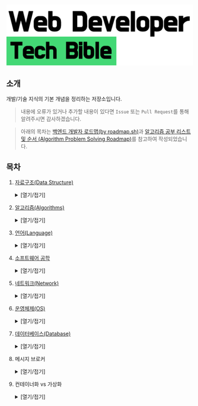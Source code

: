 ![tech-bible-banner](tech-bible-banner.png)

## 소개

개발/기술 지식의 기본 개념을 정리하는 저장소입니다.

> 내용에 오류가 있거나 추가할 내용이 있다면 `Issue` 또는 `Pull Request`를 통해 알려주시면 감사하겠습니다.

> 아래의 목차는 [백엔드 개발자 로드맵(by roadmap.sh)](https://roadmap.sh/backend)과 [알고리즘 공부 리스트 및 순서 (Algorithm Problem Solving Roadmap)](https://stack07142.tistory.com/228?category=234519)를 참고하여 작성되었습니다.

## 목차

1. [자료구조(Data Structure)](./Data-Structure/)
    <details>
    <summary>[열기/접기]</summary>
    <div markdown="1">

    - [자료구조 개요](./Data-Structure/contents/Datastructure-overview.md)
    - 분류
        - 선형 자료구조
            - [배열(Array)](./Data-Structure/contents/Arrays.md)
                - [동적 배열(Dynamic Array)](./Data-Structure/contents/Dynamic-Array.md)
            - [링크드 리스트(Linked List)](./Data-Structure/contents/Linked-List.md)
            - [스택(Stack)](./Data-Structure/contents/Stack.md)
            - [큐(Queue)](./Data-Structure/contents/Queue.md)
            - 데큐(Deque)
            - [해시 테이블(Hash Table)](./Data-Structure/contents/Hash-Table.md)
        - 비선형 자료구조
            - 트리(Tree)  
                - 완전 이진 트리
                    - [힙(Heap)](./Data-Structure/contents/Heap.md)
                - [이진 탐색 트리(BTS, Binary Search Tree)](./Data-Structure/contents/Binary-Search-Tree.md)
            - 그래프(Graph)
    - 비교
        - [배열 vs 링크드 리스트](./Data-Structure/contents/Array-vs-Linked-List.md)
        - [큐 vs 우선순위 큐](./Data-Structure/contents/Queue-vs-Priority-Queue.md)
          </details>

2. [알고리즘(Algorithms)](./Algorithms/)
    <details>
    <summary>[열기/접기]</summary>
    <div markdown="1">

    - 수학(Mathmetics) #1
        - 순열(Permutation)
        - 조합(Combination)
        - 소수(Prime Number)
            - 에라토스테네스의 체(Eratostheneen seula)
        - [최대공약수와 최소공배수(GCD, LCM)](./Algorithms/contents/GCD-and-LCM.md)
            - [유클리드 호제법(Euclidean algorithm)](./Algorithms/contents/Euclidean-algorithm.md)
        - 행렬(Matrix)
    - 완전 탐색(Exhaustive Search)
        - 브루트-포스(Brute-Force)
        - 백트래킹(Backtracking)
            - _N개의 퀸(N Queens) 문제_
        - 최적화 문제(Optimization Problem)
            - _외판원 순회(TSP) 문제_
        - 분할 정복(Divide & Conquer)
            - 이분 검색(Binary Search)
    - 탐욕법(Greedy Algorithm)
    - 비트마스크(Bitmask)
    - [다이나믹 프로그래밍(DP, Dynamic Programming) #1](./Algorithms/contents/Dynamic-Programming-01.md)
        - _0-1 배낭 문제(0-1 Knapsack Problem)_
        - _최장 공통 부분 수열(LCS), 최장 증가 부분 수열(LIS), ..._
            - 시간복잡도 O(N^2)으로 해결하는 방법
            - 시간복잡도 O(NlogN)으로 해결하는 방법
        - _부분집합(Subset)_
    - 문자열(String)
        - 회문(Palindrome)
            - Manacher's Algorithm
        - 허프만 코딩(Huffman coding)
        - 트라이(Trie)
        - 접미사 트리(Suffix Tree)
        - 매칭 문제(Matching Problems)
            - KMP 알고리즘(KMP Algorithm)
            - 라빈-카프 알고리즘(Krap-Rabin Algorithm)
            - 보이어-무어 알고리즘(Boyer-Moore Algorithm)
            - 아호-코라식 알고리즘(Aho-corasick)
            - Z 알고리즘(Z Algorithm)
            - 접미사 배열(Suffix Array)
    - 최소 신장 트리(MST, Minimun Spanning Tree)
        - 크루스칼 알고리즘(Kruskal's Algorithm)
        - 프림 알고리즘(Prim's Algorithm)
    - 그래프(Graph) #1
        - 탐색(Searching)
            - 깊이 우선 탐색(DFS)
            - 너비 우선 탐색(BFS)
        - 최단 거리(Shortest Path)
            - 다익스트라 알고리즘(Dijkstra's Algorithm)
            - 벨만-포드 알고리즘(Bellman-Ford Algorithm)
            - 플로이드-와샬 알고리즘(Floyd-Warshall Algorithm)
            - SPFA(Shortest Path Faster Algorithm)
        - 정렬(Sorting)
            - [위상 정렬(Topological Sort)](./Algorithms/contents/Topological-Sort.md)
    - 정렬(Sorting)
        - 버블 정렬(Bubble Sort)
        - 삽입 정렬(Insert Sort)
        - 선택 정렬(Selection Sort)
        - 퀵 정렬(Quick Sort)
        - 병합 정렬(Merge Sort)
        - 힙 정렬(Heap Sort)
        - 기수 정렬(Radix Sort)
        - 계수 정렬(Couting Sort)
        - 셸 정렬(Shell Sort)
    - 수학(Mathmetics) #2
        - 이항 계수(binomial coefficient)
            - 파스칼의 삼각형(Pascal's triangle)
        - 카탈랑 수(Catalan Number)
        - 오일러 피 함수(Euler's phi function)
        - 페르마의 소정리(Fermat's little theorem)
        - 가우스 소거법(Gaussian elimination)
        - 모듈러 연산(Modular Arithmetic)
        - 이산 수학(Discrete Mathematics)
            - 비둘기 집의 원리(The Pigeonhole Principle)  
              디리클레 서랍 원리(Dirichlet drawer principle)라고 알려짐
        - 제2종 스털링 수(Stirling numbers of the second kind)
    - 기하학(Geometry)
        - 내적과 외적(Cross/Dot Product)
        - 컨벡스 헐(Convex Hull)
        - 그레이엄 스캔(Graham Scan)
        - 각도 정렬(Angle Sort)
        - 선분 교차 판별(Line Intersection)
        - 반시계(CCW, Counter Colck Wise)
        - 평면/선분 스위핑(Plane/Line Sweeping)
        - 회전하는 캘리퍼스 알고리즘(Rotating Calipers)
    - 트리(Tree) #2
        - 최소 공통 조상(LCA, Lowest Common Ancestor)
            - _전위순회 DFS & 세그먼트 트리(Segment Tree)를 이용하는 방법_
            - _희소 테이블(Sparse Table)을 이용하는 방법 (권장)_
    - 범위 쿼리(Range Query)
        - 세그먼트 트리(Segment Tree)
            - 세그먼트 트리 게으른 전파(Segment Tree Lazy Propagation)
        - [투 포인터 알고리즘(Two Pointers Algorithm)](./Algorithms/contents/Two-Pointers.md)
        - 슬라이딩 윈도우 알고리즘(Sliding Window Algorithm)
    - 그래프(Graph) #2
        - 네트워크 흐름(Network Flow)
            - 최대 흐름(Maximum Flow)
            - 포드-폴커슨 알고리즘(Ford-Fulkerson)
                - 에드몬드-카프 알고리즘(Edmond-Karp)  
                  (포드-폴커슨 알고리즘의 구현 형태)
            - 다닉 알고리즘(Dinic's Algorithm)
            - 심화
                - 최소 절단 최대 흐름(MCMF, Minumun Cut Maximum Flow)
                - 최소 비용 최대 흐름(MCMF, Minumun Cost Maximum Flow)
                    - _SPFA의 벨만-포드 알고리즘(Bellman-Ford Algorithm)을 이용하는 방법_
                    - _헝가리안 메소드(Hungarian Method)를 이용하는 방법_
                - 이분 매칭
                    - 호프크로프트-카프 알고리즘(Hopgroft-Karp Algorithm)
    - 그래프(Graph) #3
        - 오일러 경로(Eulerian Path)
            - Hierholzer's Algorithm
        - SCC(Strongly Connected Component)
            - 타잔 알고리즘(Tarjan's Algorithm)
            - 코사라주 알고리즘(Kosaraju's Algorithm)
    - 다이나믹 프로그래밍(DP, Dynamic Programming) #2
        - DP 최적화(DP Optimization)
        - 크누스 최적화(Knuth Optimization)
        - 분할 정복 최적화(Dvide & Conquer Optimization)
        - 컨벡스 헐 최적화(Convex Hull Optimization)
          </details>

3. [언어(Language)](./Language/)
    <details>
    <summary>[열기/접기]</summary>
    <div markdown="1">

    - 공통
        - [컴파일 타임과 런타임](./Language/Common/Comfile-time-and-Runtime.md)
    - 프로그래밍 언어
        - [Java](./Language/Java/)
            - [Java 개요](./Language/Java/contents/Java-Overview.md)
            - [Java 버전별 특징](./Language/Java/contents/Java-feature-by-version.md)
            - Java 자료구조
                - 기본 타입
                - 참조 타입
            - [JVM](./Language/Java/contents/JVM.md)
                - 운영체제와의 연관성
            - [가비지 컬렉션(GC)](./Language/Java/contents/Garbage-Collection.md)
            - [메모리 관리](./Language/Java/contents/Java-memory-management.md)
            - 람다
            - 함수형 프로그래밍
            - 스트림
            - 자바 thread
                - 동시성 프로그래밍과의 연관성
            - 프레임워크
                - [Spring(스프링)](./Language/Java/contents/Spring.md)
        - JavaScript
    - 마크업 언어
        - XML
        - HTML
        - 마크다운
    - 스타일 시트 언어
        - CSS - 디자인 라이브러리 - Bootstrap - Sementic-UI - W3.CSS - 기능 보완 라이브러리 - Prefix Free - Fontello
          </ditails>

4. [소프트웨어 공학](./Software-Engineering/)
    <details>
    <summary>[열기/접기]</summary>
    <div markdown="1">

    - 개발·설계 원칙
        - GOF 디자인 패턴
        - 도메인 주도 설계(DDD)
        - 테스트 주도 개발(TDD)
        - [SOLID](./Software-Engineering/contents/SOLID.md)
        - [소프트웨어 개발 3대 원칙](./Software-Engineering/contents/3-key-software-principles.md)
            - [KISS](./Software-Engineering/contents/3-key-software-principles.md#kiss)
            - [YAGNI](./Software-Engineering/contents/3-key-software-principles.md#yagni)
            - [DRY](./Software-Engineering/contents/3-key-software-principles.md#dry)
        - 아키텍처 패턴
            - 모놀리식 애플리케이션
            - 마이크로서비스
            - SOA
            - CQRS와 이벤트 소싱
            - 서버리스
    - 테스트
        - 통합(Intergration) 테스트
        - 단위(Unit) 테스트
        - 기능(Function) 테스트
    - CI/CD
    - 빌드
        - Maven
        - Gradle
    - 버전 관리 시스템
        - Git 기본 사용법
        - 저장소 호스팅 서비스
            - GitHub
    - 확장성 있는 구축
        - 차이 이해하기
            - Intrumentation
            - Monitoring
            - Telemetry
        - 마이그레이션 전략
            - 단계적 기능 축소(Graceful Degradation)
            - 스로틀링(Throttling)
            - Backpressure
            - 서킷 브레이커(Circuit Breaker)
        - 수평적 확장 vs 수직적 확장
        - 관찰 가능성을 고려한 확장
          </details>

5. [네트워크(Network)](./Network/)
    <details>
    <summary>[열기/접기]</summary>
    <div markdown="1">

    - 인터넷
        - [인터넷의 작동 원리](./Network/contents/How-does-the-internet-work.md)
        - [웹의 작동 원리](./Network/contents/How-WEB-work.md)
        - [HTTP란?](./Network/contents/What-is-HTTP.md)
        - [브라우저의 작동 원리](./Network/contents/Browsers-and-how-they-work.md)
        - [DNS의 작동 원리](./Network/contents/How-does-the-DNS-work.md)
        - 도메인 이름이란?
        - 호스팅이란?
    - 네트워크 기본 개념
        - [OSI 7계층과 TCP/IP 4계층](./Network/contents/OSI-7-Layer-and-TCPIP-4-Layer.md)
            - [캡슐화와 역캡슐화](./Network/contents/OSI-7-Layer-and-TCPIP-4-Layer.md#캡슐화encapsulation와-역캡슐화decapsulation)
        - [TCP와 UDP](./Network/contents/TCP-and-UDP.md)
            - [3-Way Handshake](./Network/contents/TCP-and-UDP.md#3-way-handshake)
            - [4-Way Handshake](./Network/contents/TCP-and-UDP.md#4-way-handshake)
    - API
        - HATEOAS
        - 오픈 API 명세
            - Swagger
            - Spring REST Docs
        - 인증
            - Basic 인증
            - [쿠키 기반 인증](./Network/contents/Cookie-based-authentication.md)
            - 토큰 기반 인증
                - JWT
                - OAuth
            - OpenID
            - SAML
        - [REST](./Network/contents/REST.md)
        - JSON API
        - SOAP
        - gRPC
        - GraphQL
            - Apollo
            - Relay Modem
    - 캐시
        - CDN
        - 서버 사이드
            - Redis
            - Memcached
        - 클라이언트 사이드
    - 웹 보안 지식
        - HTTPS
        - [교차 출처 리소스 공유(CORS)](./Network/contents/CORS.md)
        - 콘텐츠 보안 정책(SCP)
        - SSL/TLS
        - OWASP 보안 취약점
        - 해시 알고리즘
            - MD5와 이를 사용하지 않는 이유
            - SHA 함수군
            - acrypt
            - bcrypt
    - 웹소켓
    - 웹 서버
        - Nginx
        - Apache
        - Caddy
        - MS IIS
        - [WEB 서버와 WAS를 분리하는 이유](./Network/contents/Reasons-for-separating-the-WEB-Server-and-WAS.md)
          </details>

6. [운영체제(OS)](./Operating-System/)
    <details>
    <summary>[열기/접기]</summary>
    <div markdown="1">

    - 터미널 사용법
        - 터미널 기본 명령
    - OS의 일반적인 작동 원리
    - [프로세스와 스레드](./Operating-System/contents/Process-and-Thread.md)
        - 프로세스 관리
        - 프로세스 간 통신
        - 스레드와 동시성
    - [동기화 문제](./Operating-System/contents/Synchronization-problem.md)
    - [교착 상태](./Operating-System/contents/Deadlock.md)
    - 메모리 관리
        - [페이징](./Operating-System/contents/Paging.md)
        - [세그먼테이션](./Operating-System/contents/Segmentation.md)
        - [가상 메모리](./Operating-System/contents/Virtual-memory.md)
    - 입출력(I/O) 관리
    - POSIX 기초  
    stdin, stdout, stderr, pipes
      </details>

7. [데이터베이스(Database)](./Database/)
    <details>
    <summary>[열기/접기]</summary>
    <div markdown="1">

    - 기초 데이터베이스 지식
        - 데이터베이스 기본 개념
        - 데이터베이스 관리 시스템(DBMS)
        - [데이터 모델링](./Database/contents/Data-Modeling.md)
            - [개체-관계 모델](./Database/contents/Data-Modeling.md#개체-관계-모델)
        - [관계 데이터 모델](./Database/contents/Relational-Data-Model.md)
            - [기본 용어](./Database/contents/Relational-Data-Model.md#관계-데이터-모델의-기본-용어)
            - [릴레이션의 특징](./Database/contents/Relational-Data-Model.md#릴리이션의-특징)
            - [키의 종류](./Database/contents/Relational-Data-Model.md#키의-종류)
        - 관계 데이터 연산
        - 데이터베이스 언어 SQL
        - 데이터베이스 설계
        - 정규화
        - [회복과 병행 제어](./Database/contents/Recovery-and-Concurrency-Control.md)
            - [트랜잭션](./Database/contents/Recovery-and-Concurrency-Control.md#트랜잭션transaction)
                - [ACID](./Database/contents/Recovery-and-Concurrency-Control.md#트랜잭션의-4가지-특성)
        - 보안과 권한 관리
    - 더 깊은 데이터베이스 지식
        - [인덱스](./Database/contents/Index.md)
        - SQL 심화
            - [조인(Join)](./Database/contents/Join.md)
        - N+1 문제
        - 데이터 레플리케이션
        - 샤딩 전략
        - CAP 이론
    - 관계형 데이터베이스
        - MySQL
        - MariaDB
        - Oracle
    - NoSQL 데이터베이스
        - MongoDB
    - 검색 엔진
        - Elasticsearch
        - Solr
    - 그래프 데이터베이스
        - Neo4j
    - ORM
        - JPA
    - SQL Mapper
        - MyBatis
    - 비교
        - [RDB와 NoSQL의 차이](./Database/contents/RDB-vs-NoSQL.md)
        - RDBMS와 검색 엔진의 차이
          </details>

8. 메시지 브로커
    <details>
    <summary>[열기/접기]</summary>
    <div markdown="1">

    - RabbitMQ
    - Kafka
      </details>

9. 컨테이너화 vs 가상화
    <details>
    <summary>[열기/접기]</summary>
    <div markdown="1">

    - Docker
      </details>
